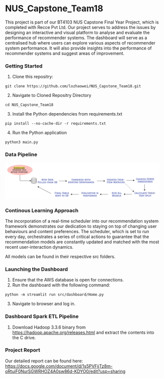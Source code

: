# NUS_Capstone_Team18
This project is part of our BT4103 NUS Capstone Final Year Project, which is completed with Recce Pvt Ltd. Our project serves to address the issues by designing an interactive and visual platform to analyse and evaluate the performance of recommender systems. The dashboard will serve as a centralised hub where users can explore various aspects of recommender system performance. It will also provide insights into the performance of recommender systems and suggest areas of improvement.

### Getting Started
1. Clone this repositry:

``` 
git clone https://github.com/lozhaowei/NUS_Capstone_Team18.git
```

2. Navigate to Cloned Repositry Directory

``` 
cd NUS_Capstone_Team18
```

3. Install the Python dependencies from requirements.txt

``` 
pip install --no-cache-dir -r requirements.txt
```

4. Run the Python application

``` 
python3 main.py
```
### Data Pipeline
![Data Pipeline](data-pipeline.png)

### Continous Learning Approach 
The incorporation of a real-time scheduler into our recommendation system framework demonstrates our dedication to staying on top of changing user behaviours and content preferences. The scheduler, which is set to run every day, orchestrates a series of critical actions to guarantee that the recommendation models are constantly updated and matched with the most recent user-interaction dynamics.

All models can be found in their respective src folders.

### Launching the Dashboard

1. Ensure that the AWS database is open for connections.
2. Run the dashboard with the following command:
```
python -m streamlit run src/dashboard/Home.py
```
3. Navigate to browser and log in.

### Dashboard Spark ETL Pipeline

1. Download Hadoop 3.3.6 binary from https://hadoop.apache.org/releases.html and extract the contents into the C drive.

### Project Report
Our detailed report can be found here: https://docs.google.com/document/d/1s5PVFjjTz8m-oRtuiF0NurSGWRHOZ4A0sw86d-KDYO0/edit?usp=sharing
